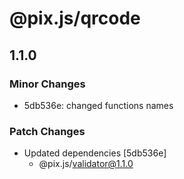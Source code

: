 # @pix.js/qrcode

## 1.1.0

### Minor Changes

- 5db536e: changed functions names

### Patch Changes

- Updated dependencies [5db536e]
  - @pix.js/validator@1.1.0
